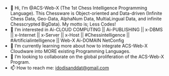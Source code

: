 - 👋 Hi, I’m @ACS-Web-X (The 1st Chess Intelligence Programming Language). This Chessware is Object-oriented and Data-driven (Infinite Chess Data, Geo-Data, AlphaNum Data, MultiaLingual Data, and infinite Chesscrypted BigData). My motto is; Less Codes!
- 👀 I’m interested in Ai-CLOUD COMPUTING || Ai-PUBLISHING || x-DBMS || x-Internet || x-Server || x-Host || #Chessintelligence || #Artificialintelligence || Web-X Ai-DOMAIN NetConfig 
- 🌱 I’m currently learning more about how to integrate ACS-Web-X Cloudware into MORE existing Programming Languages.
- 💞️ I’m looking to collaborate on the global proliferation of the ACS-Web-X Program.
- 📫 How to reach me: idodisanddat@gmail.com
